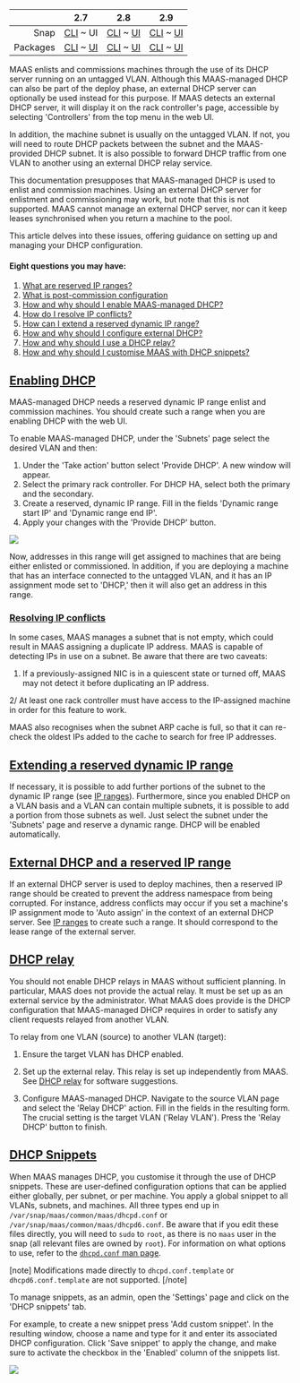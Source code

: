 <!-- deb-2-7-cli
||2.7|2.8|2.9|
|-----:|:-----:|:-----:|:-----:|
|Snap|[CLI](/t/managing-dhcp/2898) ~ [UI](/t/managing-dhcp/2899)|[CLI](/t/managing-dhcp/2900) ~ [UI](/t/managing-dhcp/2901)|[CLI](/t/managing-dhcp/2902) ~ [UI](/t/managing-dhcp/2903)|
|Packages|CLI ~ [UI](/t/managing-dhcp/2905)|[CLI](/t/managing-dhcp/2906) ~ [UI](/t/managing-dhcp/2907)|[CLI](/t/managing-dhcp/2908) ~ [UI](/t/managing-dhcp/2909)|
 deb-2-7-cli -->

<!-- deb-2-7-ui
||2.7|2.8|2.9|
|-----:|:-----:|:-----:|:-----:|
|Snap|[CLI](/t/managing-dhcp/2898) ~ [UI](/t/managing-dhcp/2899)|[CLI](/t/managing-dhcp/2900) ~ [UI](/t/managing-dhcp/2901)|[CLI](/t/managing-dhcp/2902) ~ [UI](/t/managing-dhcp/2903)|
|Packages|[CLI](/t/managing-dhcp/2904) ~ UI|[CLI](/t/managing-dhcp/2906) ~ [UI](/t/managing-dhcp/2907)|[CLI](/t/managing-dhcp/2908) ~ [UI](/t/managing-dhcp/2909)|
 deb-2-7-ui -->

<!-- deb-2-8-cli
||2.7|2.8|2.9|
|-----:|:-----:|:-----:|:-----:|
|Snap|[CLI](/t/managing-dhcp/2898) ~ [UI](/t/managing-dhcp/2899)|[CLI](/t/managing-dhcp/2900) ~ [UI](/t/managing-dhcp/2901)|[CLI](/t/managing-dhcp/2902) ~ [UI](/t/managing-dhcp/2903)|
|Packages|[CLI](/t/managing-dhcp/2904) ~ [UI](/t/managing-dhcp/2905)|CLI ~ [UI](/t/managing-dhcp/2907)|[CLI](/t/managing-dhcp/2908) ~ [UI](/t/managing-dhcp/2909)|
 deb-2-8-cli -->

<!-- deb-2-8-ui
||2.7|2.8|2.9|
|-----:|:-----:|:-----:|:-----:|
|Snap|[CLI](/t/managing-dhcp/2898) ~ [UI](/t/managing-dhcp/2899)|[CLI](/t/managing-dhcp/2900) ~ [UI](/t/managing-dhcp/2901)|[CLI](/t/managing-dhcp/2902) ~ [UI](/t/managing-dhcp/2903)|
|Packages|[CLI](/t/managing-dhcp/2904) ~ [UI](/t/managing-dhcp/2905)|[CLI](/t/managing-dhcp/2906) ~ UI|[CLI](/t/managing-dhcp/2908) ~ [UI](/t/managing-dhcp/2909)|
 deb-2-8-ui -->

<!-- deb-2-9-cli
||2.7|2.8|2.9|
|-----:|:-----:|:-----:|:-----:|
|Snap|[CLI](/t/managing-dhcp/2898) ~ [UI](/t/managing-dhcp/2899)|[CLI](/t/managing-dhcp/2900) ~ [UI](/t/managing-dhcp/2901)|[CLI](/t/managing-dhcp/2902) ~ [UI](/t/managing-dhcp/2903)|
|Packages|[CLI](/t/managing-dhcp/2904) ~ [UI](/t/managing-dhcp/2905)|[CLI](/t/managing-dhcp/2906) ~ [UI](/t/managing-dhcp/2907)|CLI ~ [UI](/t/managing-dhcp/2909)|
 deb-2-9-cli -->

<!-- deb-2-9-ui
||2.7|2.8|2.9|
|-----:|:-----:|:-----:|:-----:|
|Snap|[CLI](/t/managing-dhcp/2898) ~ [UI](/t/managing-dhcp/2899)|[CLI](/t/managing-dhcp/2900) ~ [UI](/t/managing-dhcp/2901)|[CLI](/t/managing-dhcp/2902) ~ [UI](/t/managing-dhcp/2903)|
|Packages|[CLI](/t/managing-dhcp/2904) ~ [UI](/t/managing-dhcp/2905)|[CLI](/t/managing-dhcp/2906) ~ [UI](/t/managing-dhcp/2907)|[CLI](/t/managing-dhcp/2908) ~ UI|
 deb-2-9-ui -->

<!-- snap-2-7-cli
||2.7|2.8|2.9|
|-----:|:-----:|:-----:|:-----:|
|Snap|CLI ~ [UI](/t/managing-dhcp/2899)|[CLI](/t/managing-dhcp/2900) ~ [UI](/t/managing-dhcp/2901)|[CLI](/t/managing-dhcp/2902) ~ [UI](/t/managing-dhcp/2903)|
|Packages|[CLI](/t/managing-dhcp/2904) ~ [UI](/t/managing-dhcp/2905)|[CLI](/t/managing-dhcp/2906) ~ [UI](/t/managing-dhcp/2907)|[CLI](/t/managing-dhcp/2908) ~ [UI](/t/managing-dhcp/2909)|
 snap-2-7-cli -->

||2.7|2.8|2.9|
|-----:|:-----:|:-----:|:-----:|
|Snap|[CLI](/t/managing-dhcp/2898) ~ UI|[CLI](/t/managing-dhcp/2900) ~ [UI](/t/managing-dhcp/2901)|[CLI](/t/managing-dhcp/2902) ~ [UI](/t/managing-dhcp/2903)|
|Packages|[CLI](/t/managing-dhcp/2904) ~ [UI](/t/managing-dhcp/2905)|[CLI](/t/managing-dhcp/2906) ~ [UI](/t/managing-dhcp/2907)|[CLI](/t/managing-dhcp/2908) ~ [UI](/t/managing-dhcp/2909)|

<!-- snap-2-8-cli
||2.7|2.8|2.9|
|-----:|:-----:|:-----:|:-----:|
|Snap|[CLI](/t/managing-dhcp/2898) ~ [UI](/t/managing-dhcp/2899)|CLI ~ [UI](/t/managing-dhcp/2901)|[CLI](/t/managing-dhcp/2902) ~ [UI](/t/managing-dhcp/2903)|
|Packages|[CLI](/t/managing-dhcp/2904) ~ [UI](/t/managing-dhcp/2905)|[CLI](/t/managing-dhcp/2906) ~ [UI](/t/managing-dhcp/2907)|[CLI](/t/managing-dhcp/2908) ~ [UI](/t/managing-dhcp/2909)|
 snap-2-8-cli -->

<!-- snap-2-8-ui
||2.7|2.8|2.9|
|-----:|:-----:|:-----:|:-----:|
|Snap|[CLI](/t/managing-dhcp/2898) ~ [UI](/t/managing-dhcp/2899)|[CLI](/t/managing-dhcp/2900) ~ UI|[CLI](/t/managing-dhcp/2902) ~ [UI](/t/managing-dhcp/2903)|
|Packages|[CLI](/t/managing-dhcp/2904) ~ [UI](/t/managing-dhcp/2905)|[CLI](/t/managing-dhcp/2906) ~ [UI](/t/managing-dhcp/2907)|[CLI](/t/managing-dhcp/2908) ~ [UI](/t/managing-dhcp/2909)|
 snap-2-8-ui -->

<!-- snap-2-9-cli
||2.7|2.8|2.9|
|-----:|:-----:|:-----:|:-----:|
|Snap|[CLI](/t/managing-dhcp/2898) ~ [UI](/t/managing-dhcp/2899)|[CLI](/t/managing-dhcp/2900) ~ [UI](/t/managing-dhcp/2901)|CLI ~ [UI](/t/managing-dhcp/2903)|
|Packages|[CLI](/t/managing-dhcp/2904) ~ [UI](/t/managing-dhcp/2905)|[CLI](/t/managing-dhcp/2906) ~ [UI](/t/managing-dhcp/2907)|[CLI](/t/managing-dhcp/2908) ~ [UI](/t/managing-dhcp/2909)|
 snap-2-9-cli -->

<!-- snap-2-9-ui
||2.7|2.8|2.9|
|-----:|:-----:|:-----:|:-----:|
|Snap|[CLI](/t/managing-dhcp/2898) ~ [UI](/t/managing-dhcp/2899)|[CLI](/t/managing-dhcp/2900) ~ [UI](/t/managing-dhcp/2901)|[CLI](/t/managing-dhcp/2902) ~ UI|
|Packages|[CLI](/t/managing-dhcp/2904) ~ [UI](/t/managing-dhcp/2905)|[CLI](/t/managing-dhcp/2906) ~ [UI](/t/managing-dhcp/2907)|[CLI](/t/managing-dhcp/2908) ~ [UI](/t/managing-dhcp/2909)|
 snap-2-9-ui -->

MAAS enlists and commissions machines through the use of its DHCP server running on an untagged VLAN. Although this MAAS-managed DHCP can also be part of the deploy phase, an external DHCP server can optionally be used instead for this purpose. If MAAS detects an external DHCP server, it will display it on the rack controller's page, accessible by selecting 'Controllers' from the top menu in the web UI.

In addition, the machine subnet is usually on the untagged VLAN. If not, you will need to route DHCP packets between the subnet and the MAAS-provided DHCP subnet. It is also possible to forward DHCP traffic from one VLAN to another using an external DHCP relay service.

This documentation presupposes that MAAS-managed DHCP is used to enlist and commission machines.  Using an external DHCP server for enlistment and commissioning may work, but note that this is not supported. MAAS cannot manage an external DHCP server, nor can it keep leases synchronised when you return a machine to the pool.

This article delves into these issues, offering guidance on setting up and managing your DHCP configuration.

#### Eight questions you may have: 

<!-- deb-2-7-cli
1. [What are reserved IP ranges?](/t/concepts-and-terms/785#heading--ip-ranges)
2. [What is post-commission configuration](/t/commission-machines/2472#heading--post-commission-configuration)
3. [How and why should I enable MAAS-managed DHCP?](#heading--enabling-dhcp)
4. [How do I resolve IP conflicts?](#heading--resolving-ip-conflicts)
5. [How can I extend a reserved dynamic IP range?](#heading--extending-a-reserved-dynamic-ip-range)
6. [How and why should I configure external  DHCP?](#heading--external-dhcp-and-a-reserved-ip-range)
7. [How and why should I use a DHCP relay?](#heading--dhcp-relay)
8. [How and why should I customise MAAS with DHCP snippets?](#heading--dhcp-snippets)
 deb-2-7-cli -->

<!-- deb-2-7-ui
1. [What are reserved IP ranges?](/t/concepts-and-terms/785#heading--ip-ranges)
2. [What is post-commission configuration](/t/commission-machines/2473#heading--post-commission-configuration)
3. [How and why should I enable MAAS-managed DHCP?](#heading--enabling-dhcp)
4. [How do I resolve IP conflicts?](#heading--resolving-ip-conflicts)
5. [How can I extend a reserved dynamic IP range?](#heading--extending-a-reserved-dynamic-ip-range)
6. [How and why should I configure external  DHCP?](#heading--external-dhcp-and-a-reserved-ip-range)
7. [How and why should I use a DHCP relay?](#heading--dhcp-relay)
8. [How and why should I customise MAAS with DHCP snippets?](#heading--dhcp-snippets)
 deb-2-7-ui -->

<!-- deb-2-8-cli
1. [What are reserved IP ranges?](/t/concepts-and-terms/785#heading--ip-ranges)
2. [What is post-commission configuration](/t/commission-machines/2474#heading--post-commission-configuration)
3. [How and why should I enable MAAS-managed DHCP?](#heading--enabling-dhcp)
4. [How do I resolve IP conflicts?](#heading--resolving-ip-conflicts)
5. [How can I extend a reserved dynamic IP range?](#heading--extending-a-reserved-dynamic-ip-range)
6. [How and why should I configure external  DHCP?](#heading--external-dhcp-and-a-reserved-ip-range)
7. [How and why should I use a DHCP relay?](#heading--dhcp-relay)
8. [How and why should I customise MAAS with DHCP snippets?](#heading--dhcp-snippets)
 deb-2-8-cli -->

<!-- deb-2-8-ui
1. [What are reserved IP ranges?](/t/concepts-and-terms/785#heading--ip-ranges)
2. [What is post-commission configuration](/t/commission-machines/2475#heading--post-commission-configuration)
3. [How and why should I enable MAAS-managed DHCP?](#heading--enabling-dhcp)
4. [How do I resolve IP conflicts?](#heading--resolving-ip-conflicts)
5. [How can I extend a reserved dynamic IP range?](#heading--extending-a-reserved-dynamic-ip-range)
6. [How and why should I configure external  DHCP?](#heading--external-dhcp-and-a-reserved-ip-range)
7. [How and why should I use a DHCP relay?](#heading--dhcp-relay)
8. [How and why should I customise MAAS with DHCP snippets?](#heading--dhcp-snippets)
 deb-2-8-ui -->

<!-- deb-2-9-cli
1. [What are reserved IP ranges?](/t/concepts-and-terms/785#heading--ip-ranges)
2. [What is post-commission configuration](/t/commission-machines/2476#heading--post-commission-configuration)
3. [How and why should I enable MAAS-managed DHCP?](#heading--enabling-dhcp)
4. [How do I resolve IP conflicts?](#heading--resolving-ip-conflicts)
5. [How can I extend a reserved dynamic IP range?](#heading--extending-a-reserved-dynamic-ip-range)
6. [How and why should I configure external  DHCP?](#heading--external-dhcp-and-a-reserved-ip-range)
7. [How and why should I use a DHCP relay?](#heading--dhcp-relay)
8. [How and why should I customise MAAS with DHCP snippets?](#heading--dhcp-snippets)
 deb-2-9-cli -->

<!-- deb-2-9-ui
1. [What are reserved IP ranges?](/t/concepts-and-terms/785#heading--ip-ranges)
2. [What is post-commission configuration](/t/commission-machines/2477#heading--post-commission-configuration)
3. [How and why should I enable MAAS-managed DHCP?](#heading--enabling-dhcp)
4. [How do I resolve IP conflicts?](#heading--resolving-ip-conflicts)
5. [How can I extend a reserved dynamic IP range?](#heading--extending-a-reserved-dynamic-ip-range)
6. [How and why should I configure external  DHCP?](#heading--external-dhcp-and-a-reserved-ip-range)
7. [How and why should I use a DHCP relay?](#heading--dhcp-relay)
8. [How and why should I customise MAAS with DHCP snippets?](#heading--dhcp-snippets)
 deb-2-9-ui -->

<!-- snap-2-7-cli
1. [What are reserved IP ranges?](/t/concepts-and-terms/785#heading--ip-ranges)
2. [What is post-commission configuration](/t/commission-machines/2466#heading--post-commission-configuration)
3. [How and why should I enable MAAS-managed DHCP?](#heading--enabling-dhcp)
4. [How do I resolve IP conflicts?](#heading--resolving-ip-conflicts)
5. [How can I extend a reserved dynamic IP range?](#heading--extending-a-reserved-dynamic-ip-range)
6. [How and why should I configure external  DHCP?](#heading--external-dhcp-and-a-reserved-ip-range)
7. [How and why should I use a DHCP relay?](#heading--dhcp-relay)
8. [How and why should I customise MAAS with DHCP snippets?](#heading--dhcp-snippets)
 snap-2-7-cli -->

1. [What are reserved IP ranges?](/t/concepts-and-terms/785#heading--ip-ranges)
2. [What is post-commission configuration](/t/commission-machines/2467#heading--post-commission-configuration)
3. [How and why should I enable MAAS-managed DHCP?](#heading--enabling-dhcp)
4. [How do I resolve IP conflicts?](#heading--resolving-ip-conflicts)
5. [How can I extend a reserved dynamic IP range?](#heading--extending-a-reserved-dynamic-ip-range)
6. [How and why should I configure external  DHCP?](#heading--external-dhcp-and-a-reserved-ip-range)
7. [How and why should I use a DHCP relay?](#heading--dhcp-relay)
8. [How and why should I customise MAAS with DHCP snippets?](#heading--dhcp-snippets)

<!-- snap-2-8-cli
1. [What are reserved IP ranges?](/t/concepts-and-terms/785#heading--ip-ranges)
2. [What is post-commission configuration](/t/commission-machines/2468#heading--post-commission-configuration)
3. [How and why should I enable MAAS-managed DHCP?](#heading--enabling-dhcp)
4. [How do I resolve IP conflicts?](#heading--resolving-ip-conflicts)
5. [How can I extend a reserved dynamic IP range?](#heading--extending-a-reserved-dynamic-ip-range)
6. [How and why should I configure external  DHCP?](#heading--external-dhcp-and-a-reserved-ip-range)
7. [How and why should I use a DHCP relay?](#heading--dhcp-relay)
8. [How and why should I customise MAAS with DHCP snippets?](#heading--dhcp-snippets)
 snap-2-8-cli -->

<!-- snap-2-8-ui
1. [What are reserved IP ranges?](/t/concepts-and-terms/785#heading--ip-ranges)
2. [What is post-commission configuration](/t/commission-machines/2469#heading--post-commission-configuration)
3. [How and why should I enable MAAS-managed DHCP?](#heading--enabling-dhcp)
4. [How do I resolve IP conflicts?](#heading--resolving-ip-conflicts)
5. [How can I extend a reserved dynamic IP range?](#heading--extending-a-reserved-dynamic-ip-range)
6. [How and why should I configure external  DHCP?](#heading--external-dhcp-and-a-reserved-ip-range)
7. [How and why should I use a DHCP relay?](#heading--dhcp-relay)
8. [How and why should I customise MAAS with DHCP snippets?](#heading--dhcp-snippets)
 snap-2-8-ui -->

<!-- snap-2-9-cli
1. [What are reserved IP ranges?](/t/concepts-and-terms/785#heading--ip-ranges)
2. [What is post-commission configuration](/t/commission-machines/2470#heading--post-commission-configuration)
3. [How and why should I enable MAAS-managed DHCP?](#heading--enabling-dhcp)
4. [How do I resolve IP conflicts?](#heading--resolving-ip-conflicts)
5. [How can I extend a reserved dynamic IP range?](#heading--extending-a-reserved-dynamic-ip-range)
6. [How and why should I configure external  DHCP?](#heading--external-dhcp-and-a-reserved-ip-range)
7. [How and why should I use a DHCP relay?](#heading--dhcp-relay)
8. [How and why should I customise MAAS with DHCP snippets?](#heading--dhcp-snippets)
 snap-2-9-cli -->

<!-- snap-2-9-ui
1. [What are reserved IP ranges?](/t/concepts-and-terms/785#heading--ip-ranges)
2. [What is post-commission configuration](/t/commission-machines/2471#heading--post-commission-configuration)
3. [How and why should I enable MAAS-managed DHCP?](#heading--enabling-dhcp)
4. [How do I resolve IP conflicts?](#heading--resolving-ip-conflicts)
5. [How can I extend a reserved dynamic IP range?](#heading--extending-a-reserved-dynamic-ip-range)
6. [How and why should I configure external  DHCP?](#heading--external-dhcp-and-a-reserved-ip-range)
7. [How and why should I use a DHCP relay?](#heading--dhcp-relay)
8. [How and why should I customise MAAS with DHCP snippets?](#heading--dhcp-snippets)
 snap-2-9-ui -->

<a href="#heading--enabling-dhcp"><h2 id="heading--enabling-dhcp">Enabling DHCP</h2></a>

MAAS-managed DHCP needs a reserved dynamic IP range enlist and commission machines. You should create such a range when you are enabling DHCP with the web UI.

To enable MAAS-managed DHCP, under the 'Subnets' page select the desired VLAN and then:

1.  Under the 'Take action' button select 'Provide DHCP'. A new window will appear.
2.  Select the primary rack controller. For DHCP HA, select both the primary and the secondary.
3.  Create a reserved, dynamic IP range. Fill in the fields 'Dynamic range start IP' and 'Dynamic range end IP'.
4.  Apply your changes with the 'Provide DHCP' button.

<a href="https://discourse.maas.io/uploads/default/original/1X/6727ac9a78a11e0ec602a5cb646a5776eff67677.png" target = "_blank"><img src="https://discourse.maas.io/uploads/default/original/1X/6727ac9a78a11e0ec602a5cb646a5776eff67677.png"></a>

Now, addresses in this range will get assigned to machines that are being either enlisted or commissioned.  In addition, if you are deploying a machine that has an interface connected to the untagged VLAN, and it has an IP assignment mode set to 'DHCP,' then it will also get an address in this range.

<!-- snap-2-7-cli snap-2-8-cli snap-2-9-cli deb-2-7-cli deb-2-8-cli deb-2-9-cli
To enable DHCP on a VLAN on a certain fabric:

``` bash
maas $PROFILE vlan update $FABRIC_ID $VLAN_TAG dhcp_on=True \
    primary_rack=$PRIMARY_RACK_CONTROLLER
```

To enable DHCP HA, you will need both a primary and a secondary controller:

``` bash
maas $PROFILE vlan update $FABRIC_ID $VLAN_TAG dhcp_on=True \
    primary_rack=$PRIMARY_RACK_CONTROLLER \
    secondary_rack=$SECONDARY_RACK_CONTROLLER 
```

[note]
You must enable DHCP for PXE booting on the 'untagged' VLAN.
[/note]

You will also need to set a default gateway:

``` bash
maas $PROFILE subnet update $SUBNET_CIDR gateway_ip=$MY_GATEWAY
```

snap-2-7-cli snap-2-8-cli snap-2-9-cli deb-2-7-cli deb-2-8-cli deb-2-9-cli -->

<a href="#heading--resolving-ip-conflicts"><h3 id="heading--resolving-ip-conflicts">Resolving IP conflicts</h3></a>

In some cases, MAAS manages a subnet that is not empty, which could result in MAAS assigning a duplicate IP address.  MAAS is capable of detecting IPs in use on a subnet.  Be aware that there are two caveats:

1. If a previously-assigned NIC is in a quiescent state or turned off, MAAS may not detect it before duplicating an IP address.

2/ At least one rack controller must have access to the IP-assigned machine in order for this feature to work.

MAAS also recognises when the subnet ARP cache is full, so that it can re-check the oldest IPs added to the cache to search for free IP addresses.

<a href="#heading--extending-a-reserved-dynamic-ip-range"><h2 id="heading--extending-a-reserved-dynamic-ip-range">Extending a reserved dynamic IP range</h2></a>

<!-- deb-2-7-cli
If necessary, it is possible to add further portions of the subnet to the dynamic IP range (see [IP ranges](/t/ip-ranges/2760)). Furthermore, since you enabled DHCP on a VLAN basis and a VLAN can contain multiple subnets, it is possible to add a portion from those subnets as well. Just select the subnet under the 'Subnets' page and reserve a dynamic range. DHCP will be enabled automatically.
 deb-2-7-cli -->

<!-- deb-2-7-ui
If necessary, it is possible to add further portions of the subnet to the dynamic IP range (see [IP ranges](/t/ip-ranges/2761)). Furthermore, since you enabled DHCP on a VLAN basis and a VLAN can contain multiple subnets, it is possible to add a portion from those subnets as well. Just select the subnet under the 'Subnets' page and reserve a dynamic range. DHCP will be enabled automatically.
 deb-2-7-ui -->

<!-- deb-2-8-cli
If necessary, it is possible to add further portions of the subnet to the dynamic IP range (see [IP ranges](/t/ip-ranges/2762)). Furthermore, since you enabled DHCP on a VLAN basis and a VLAN can contain multiple subnets, it is possible to add a portion from those subnets as well. Just select the subnet under the 'Subnets' page and reserve a dynamic range. DHCP will be enabled automatically.
 deb-2-8-cli -->

<!-- deb-2-8-ui
If necessary, it is possible to add further portions of the subnet to the dynamic IP range (see [IP ranges](/t/ip-ranges/2763)). Furthermore, since you enabled DHCP on a VLAN basis and a VLAN can contain multiple subnets, it is possible to add a portion from those subnets as well. Just select the subnet under the 'Subnets' page and reserve a dynamic range. DHCP will be enabled automatically.
 deb-2-8-ui -->

<!-- deb-2-9-cli
If necessary, it is possible to add further portions of the subnet to the dynamic IP range (see [IP ranges](/t/ip-ranges/2764)). Furthermore, since you enabled DHCP on a VLAN basis and a VLAN can contain multiple subnets, it is possible to add a portion from those subnets as well. Just select the subnet under the 'Subnets' page and reserve a dynamic range. DHCP will be enabled automatically.
 deb-2-9-cli -->

<!-- deb-2-9-ui
If necessary, it is possible to add further portions of the subnet to the dynamic IP range (see [IP ranges](/t/ip-ranges/2765)). Furthermore, since you enabled DHCP on a VLAN basis and a VLAN can contain multiple subnets, it is possible to add a portion from those subnets as well. Just select the subnet under the 'Subnets' page and reserve a dynamic range. DHCP will be enabled automatically.
 deb-2-9-ui -->

<!-- snap-2-7-cli
If necessary, it is possible to add further portions of the subnet to the dynamic IP range (see [IP ranges](/t/ip-ranges/2754)). Furthermore, since you enabled DHCP on a VLAN basis and a VLAN can contain multiple subnets, it is possible to add a portion from those subnets as well. Just select the subnet under the 'Subnets' page and reserve a dynamic range. DHCP will be enabled automatically.
 snap-2-7-cli -->

If necessary, it is possible to add further portions of the subnet to the dynamic IP range (see [IP ranges](/t/ip-ranges/2755)). Furthermore, since you enabled DHCP on a VLAN basis and a VLAN can contain multiple subnets, it is possible to add a portion from those subnets as well. Just select the subnet under the 'Subnets' page and reserve a dynamic range. DHCP will be enabled automatically.

<!-- snap-2-8-cli
If necessary, it is possible to add further portions of the subnet to the dynamic IP range (see [IP ranges](/t/ip-ranges/2756)). Furthermore, since you enabled DHCP on a VLAN basis and a VLAN can contain multiple subnets, it is possible to add a portion from those subnets as well. Just select the subnet under the 'Subnets' page and reserve a dynamic range. DHCP will be enabled automatically.
 snap-2-8-cli -->

<!-- snap-2-8-ui
If necessary, it is possible to add further portions of the subnet to the dynamic IP range (see [IP ranges](/t/ip-ranges/2757)). Furthermore, since you enabled DHCP on a VLAN basis and a VLAN can contain multiple subnets, it is possible to add a portion from those subnets as well. Just select the subnet under the 'Subnets' page and reserve a dynamic range. DHCP will be enabled automatically.
 snap-2-8-ui -->

<!-- snap-2-9-cli
If necessary, it is possible to add further portions of the subnet to the dynamic IP range (see [IP ranges](/t/ip-ranges/2758)). Furthermore, since you enabled DHCP on a VLAN basis and a VLAN can contain multiple subnets, it is possible to add a portion from those subnets as well. Just select the subnet under the 'Subnets' page and reserve a dynamic range. DHCP will be enabled automatically.
 snap-2-9-cli -->

<!-- snap-2-9-ui
If necessary, it is possible to add further portions of the subnet to the dynamic IP range (see [IP ranges](/t/ip-ranges/2759)). Furthermore, since you enabled DHCP on a VLAN basis and a VLAN can contain multiple subnets, it is possible to add a portion from those subnets as well. Just select the subnet under the 'Subnets' page and reserve a dynamic range. DHCP will be enabled automatically.
 snap-2-9-ui -->

<a href="#heading--external-dhcp-and-a-reserved-ip-range"><h2 id="heading--external-dhcp-and-a-reserved-ip-range">External DHCP and a reserved IP range</h2></a>

<!-- deb-2-7-cli
If an external DHCP server is used to deploy machines, then a reserved IP range should be created to prevent the address namespace from being corrupted. For instance, address conflicts may occur if you set a machine's IP assignment mode to 'Auto assign' in the context of an external DHCP server. See [IP ranges](/t/ip-ranges/2760) to create such a range. It should correspond to the lease range of the external server.
 deb-2-7-cli -->

<!-- deb-2-7-ui
If an external DHCP server is used to deploy machines, then a reserved IP range should be created to prevent the address namespace from being corrupted. For instance, address conflicts may occur if you set a machine's IP assignment mode to 'Auto assign' in the context of an external DHCP server. See [IP ranges](/t/ip-ranges/2761) to create such a range. It should correspond to the lease range of the external server.
 deb-2-7-ui -->

<!-- deb-2-8-cli
If an external DHCP server is used to deploy machines, then a reserved IP range should be created to prevent the address namespace from being corrupted. For instance, address conflicts may occur if you set a machine's IP assignment mode to 'Auto assign' in the context of an external DHCP server. See [IP ranges](/t/ip-ranges/2762) to create such a range. It should correspond to the lease range of the external server.
 deb-2-8-cli -->

<!-- deb-2-8-ui
If an external DHCP server is used to deploy machines, then a reserved IP range should be created to prevent the address namespace from being corrupted. For instance, address conflicts may occur if you set a machine's IP assignment mode to 'Auto assign' in the context of an external DHCP server. See [IP ranges](/t/ip-ranges/2763) to create such a range. It should correspond to the lease range of the external server.
 deb-2-8-ui -->

<!-- deb-2-9-cli
If an external DHCP server is used to deploy machines, then a reserved IP range should be created to prevent the address namespace from being corrupted. For instance, address conflicts may occur if you set a machine's IP assignment mode to 'Auto assign' in the context of an external DHCP server. See [IP ranges](/t/ip-ranges/2764) to create such a range. It should correspond to the lease range of the external server.
 deb-2-9-cli -->

<!-- deb-2-9-ui
If an external DHCP server is used to deploy machines, then a reserved IP range should be created to prevent the address namespace from being corrupted. For instance, address conflicts may occur if you set a machine's IP assignment mode to 'Auto assign' in the context of an external DHCP server. See [IP ranges](/t/ip-ranges/2765) to create such a range. It should correspond to the lease range of the external server.
 deb-2-9-ui -->

<!-- snap-2-7-cli
If an external DHCP server is used to deploy machines, then a reserved IP range should be created to prevent the address namespace from being corrupted. For instance, address conflicts may occur if you set a machine's IP assignment mode to 'Auto assign' in the context of an external DHCP server. See [IP ranges](/t/ip-ranges/2754) to create such a range. It should correspond to the lease range of the external server.
 snap-2-7-cli -->

If an external DHCP server is used to deploy machines, then a reserved IP range should be created to prevent the address namespace from being corrupted. For instance, address conflicts may occur if you set a machine's IP assignment mode to 'Auto assign' in the context of an external DHCP server. See [IP ranges](/t/ip-ranges/2755) to create such a range. It should correspond to the lease range of the external server.

<!-- snap-2-8-cli
If an external DHCP server is used to deploy machines, then a reserved IP range should be created to prevent the address namespace from being corrupted. For instance, address conflicts may occur if you set a machine's IP assignment mode to 'Auto assign' in the context of an external DHCP server. See [IP ranges](/t/ip-ranges/2756) to create such a range. It should correspond to the lease range of the external server.
 snap-2-8-cli -->

<!-- snap-2-8-ui
If an external DHCP server is used to deploy machines, then a reserved IP range should be created to prevent the address namespace from being corrupted. For instance, address conflicts may occur if you set a machine's IP assignment mode to 'Auto assign' in the context of an external DHCP server. See [IP ranges](/t/ip-ranges/2757) to create such a range. It should correspond to the lease range of the external server.
 snap-2-8-ui -->

<!-- snap-2-9-cli
If an external DHCP server is used to deploy machines, then a reserved IP range should be created to prevent the address namespace from being corrupted. For instance, address conflicts may occur if you set a machine's IP assignment mode to 'Auto assign' in the context of an external DHCP server. See [IP ranges](/t/ip-ranges/2758) to create such a range. It should correspond to the lease range of the external server.
 snap-2-9-cli -->

<!-- snap-2-9-ui
If an external DHCP server is used to deploy machines, then a reserved IP range should be created to prevent the address namespace from being corrupted. For instance, address conflicts may occur if you set a machine's IP assignment mode to 'Auto assign' in the context of an external DHCP server. See [IP ranges](/t/ip-ranges/2759) to create such a range. It should correspond to the lease range of the external server.
 snap-2-9-ui -->

<a href="#heading--dhcp-relay"><h2 id="heading--dhcp-relay">DHCP relay</h2></a>

You should not enable DHCP relays in MAAS without sufficient planning.  In particular, MAAS does not provide the actual relay. It must be set up as an external service by the administrator. What MAAS does provide is the DHCP configuration that MAAS-managed DHCP requires in order to satisfy any client requests relayed from another VLAN.

To relay from one VLAN (source) to another VLAN (target):

1.  Ensure the target VLAN has DHCP enabled.

2.  Set up the external relay. This relay is set up independently from MAAS. See [DHCP relay](/t/concepts-and-terms/785#heading--dhcp-relay) for software suggestions.

3.  Configure MAAS-managed DHCP. Navigate to the source VLAN page and select the 'Relay DHCP' action. Fill in the fields in the resulting form. The crucial setting is the target VLAN ('Relay VLAN'). Press the 'Relay DHCP' button to finish.

<!-- snap-2-7-cli snap-2-8-cli snap-2-9-cli deb-2-7-cli deb-2-8-cli deb-2-9-cli
3. To relay DHCP traffic for a VLAN (source) through another VLAN (target):

``` bash
maas $PROFILE vlan update $FABRIC_ID $VLAN_VID_SRC relay_vlan=$VLAN_ID_TARGET
```

For example, to relay VLAN with vid 0 (on fabric-2) through VLAN with id 5002 :

``` bash
maas $PROFILE vlan update 2 0 relay_van=5002
```

snap-2-7-cli snap-2-8-cli snap-2-9-cli deb-2-7-cli deb-2-8-cli deb-2-9-cli -->

<a href="#heading--dhcp-snippets"><h2 id="heading--dhcp-snippets">DHCP Snippets</h2></a>

<!-- deb-2-7-ui deb-2-7-cli deb-2-8-ui deb-2-8-cli deb-2-9-ui deb-2-9-cli
When MAAS manages DHCP, you customise it through the use of DHCP snippets. These are user-defined configuration options that can be applied either globally, per subnet, or per machine. You apply a global snippet to all VLANs, subnets, and machines. All three types end up in `/var/lib/maas/dhcpd.conf` or `/var/lib/maas/dhcpd6.conf`. For information on what options to use, refer to the [`dhcpd.conf` man page](http://manpages.ubuntu.com/cgi-bin/search.py?q=dhcpd.conf).
deb-2-7-ui deb-2-7-cli deb-2-8-ui deb-2-8-cli deb-2-9-ui deb-2-9-cli -->

When MAAS manages DHCP, you customise it through the use of DHCP snippets. These are user-defined configuration options that can be applied either globally, per subnet, or per machine. You apply a global snippet to all VLANs, subnets, and machines. All three types end up in `/var/snap/maas/common/maas/dhcpd.conf` or `/var/snap/maas/common/maas/dhcpd6.conf`. Be aware that if you edit these files directly, you will need to `sudo` to `root`, as there is no `maas` user in the snap (all relevant files are owned by `root`). For information on what options to use, refer to the [`dhcpd.conf` man page](http://manpages.ubuntu.com/cgi-bin/search.py?q=dhcpd.conf).

[note]
Modifications made directly to `dhcpd.conf.template` or `dhcpd6.conf.template` are not supported.
[/note]

To manage snippets, as an admin, open the 'Settings' page and click on the 'DHCP snippets' tab.

For example, to create a new snippet press 'Add custom snippet'. In the resulting window, choose a name and type for it and enter its associated DHCP configuration. Click 'Save snippet' to apply the change, and make sure to activate the checkbox in the 'Enabled' column of the snippets list.

<a href="https://discourse.maas.io/uploads/default/original/1X/a3247c726ed9e3e5d7a99becd89920e81aaa86f7.png" target = "_blank"><img src="https://discourse.maas.io/uploads/default/original/1X/a3247c726ed9e3e5d7a99becd89920e81aaa86f7.png"></a>

<!-- snap-2-7-cli snap-2-8-cli snap-2-9-cli deb-2-7-cli deb-2-8-cli deb-2-9-cli
When you create a snippet, MAAS enables it by default.

To create a **global** snippet:

``` bash
maas $PROFILE dhcpsnippets create name=$DHCP_SNIPPET_NAME \
    value=$DHCP_CONFIG description=$DHCP_SNIPPET_DESCRIPTION \
    global_snippet=true
```

To create a **subnet** snippet:

``` bash
maas $PROFILE dhcpsnippets create name=$DHCP_SNIPPET_NAME \
    value=$DHCP_CONFIG description=$DHCP_SNIPPET_DESCRIPTION \
    subnet=$SUBNET_ID
```

You can also specify subnets in CIDR format.

To create a **node** snippet:

``` bash
maas $PROFILE dhcpsnippets create name=$DHCP_SNIPPET_NAME \
    value=$DHCP_CONFIG description=$DHCP_SNIPPET_DESCRIPTION \
    node=$NODE_ID
```

You can also use a hostname instead of the node ID.

<a href="#heading--list-snippets"><h3 id="heading--list-snippets">List snippets</h3></a>

To list all snippets (and their characteristics) in the MAAS:

``` bash
maas $PROFILE dhcpsnippets read
```

To list a specific snippet:

``` bash
maas $PROFILE dhcpsnippet read id=$DHCP_SNIPPET_ID
```

The snippet name can also be used instead of its ID:

``` bash
maas $PROFILE dhcpsnippet read name=$DHCP_SNIPPET_NAME
```

<a href="#heading--update-a-snippet"><h3 id="heading--update-a-snippet">Update a snippet</h3></a>

Update a snippet attribute:

``` bash
maas $PROFILE dhcpsnippet update $DHCP_SNIPPET_ID <option=value>
```

You can also use a snippet name instead of its ID.

<a href="#heading--enable-or-disable-a-snippet"><h3 id="heading--enable-or-disable-a-snippet">Enable or disable a snippet</h3></a>

Enabling and disabling a snippet is considered a snippet update and is done via a boolean option ('true' or 'false'). You can disable a snippet like this:

``` bash
maas $PROFILE dhcpsnippet update $DHCP_SNIPPET_ID enabled=false
```

When you disable a snippet, MAAS removes the text you added to the dhcpd.conf file when you created the snippet.

<a href="#heading--delete-a-snippet"><h3 id="heading--delete-a-snippet">Delete a snippet</h3></a>

To delete a snippet:

``` bash
maas $PROFILE dhcpsnippet delete $DHCP_SNIPPET_ID
```

You can also use a snippet name in place of its ID.
snap-2-7-cli snap-2-8-cli snap-2-9-cli deb-2-7-cli deb-2-8-cli deb-2-9-cli -->